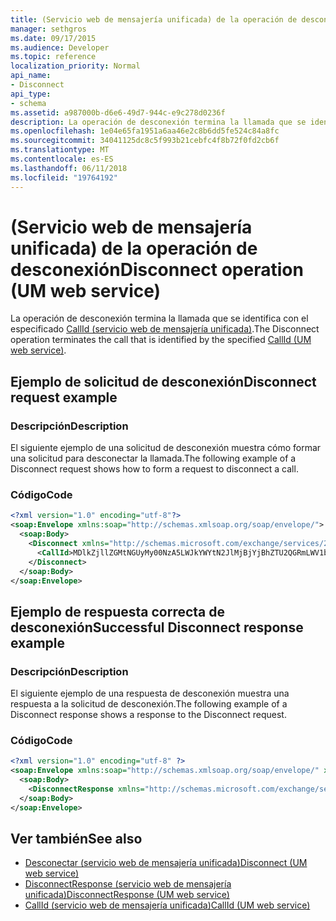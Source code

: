 ```yaml
---
title: (Servicio web de mensajería unificada) de la operación de desconexión
manager: sethgros
ms.date: 09/17/2015
ms.audience: Developer
ms.topic: reference
localization_priority: Normal
api_name:
- Disconnect
api_type:
- schema
ms.assetid: a987000b-d6e6-49d7-944c-e9c278d0236f
description: La operación de desconexión termina la llamada que se identifica con el CallId especificado (servicio web de mensajería unificada).
ms.openlocfilehash: 1e04e65fa1951a6aa46e2c8b6dd5fe524c84a8fc
ms.sourcegitcommit: 34041125dc8c5f993b21cebfc4f8b72f0fd2cb6f
ms.translationtype: MT
ms.contentlocale: es-ES
ms.lasthandoff: 06/11/2018
ms.locfileid: "19764192"
---
```

# <a name="disconnect-operation-um-web-service"></a><span data-ttu-id="0f00a-103">(Servicio web de mensajería unificada) de la operación de desconexión</span><span class="sxs-lookup"><span data-stu-id="0f00a-103">Disconnect operation (UM web service)</span></span>

<span data-ttu-id="0f00a-104">La operación de desconexión termina la llamada que se identifica con el especificado [CallId (servicio web de mensajería unificada)](callid-um-web-service.md).</span><span class="sxs-lookup"><span data-stu-id="0f00a-104">The Disconnect operation terminates the call that is identified by the specified [CallId (UM web service)](callid-um-web-service.md).</span></span>
  
## <a name="disconnect-request-example"></a><span data-ttu-id="0f00a-105">Ejemplo de solicitud de desconexión</span><span class="sxs-lookup"><span data-stu-id="0f00a-105">Disconnect request example</span></span>

### <a name="description"></a><span data-ttu-id="0f00a-106">Descripción</span><span class="sxs-lookup"><span data-stu-id="0f00a-106">Description</span></span>

<span data-ttu-id="0f00a-107">El siguiente ejemplo de una solicitud de desconexión muestra cómo formar una solicitud para desconectar la llamada.</span><span class="sxs-lookup"><span data-stu-id="0f00a-107">The following example of a Disconnect request shows how to form a request to disconnect a call.</span></span>
  
### <a name="code"></a><span data-ttu-id="0f00a-108">Código</span><span class="sxs-lookup"><span data-stu-id="0f00a-108">Code</span></span>

```XML
<?xml version="1.0" encoding="utf-8"?>
<soap:Envelope xmlns:soap="http://schemas.xmlsoap.org/soap/envelope/">
  <soap:Body>
    <Disconnect xmlns="http://schemas.microsoft.com/exchange/services/2006/messages">
      <CallId>MDlkZjllZGMtNGUyMy00NzA5LWJkYWYtN2JlMjBjYjBhZTU2QGRmLWV1bS0wMS5leGNoYW5nZS5jb3JwLm1pY3Jvc29mdC5jb20=</CallId>
    </Disconnect>
  </soap:Body>
</soap:Envelope>
```

## <a name="successful-disconnect-response-example"></a><span data-ttu-id="0f00a-109">Ejemplo de respuesta correcta de desconexión</span><span class="sxs-lookup"><span data-stu-id="0f00a-109">Successful Disconnect response example</span></span>

### <a name="description"></a><span data-ttu-id="0f00a-110">Descripción</span><span class="sxs-lookup"><span data-stu-id="0f00a-110">Description</span></span>

<span data-ttu-id="0f00a-111">El siguiente ejemplo de una respuesta de desconexión muestra una respuesta a la solicitud de desconexión.</span><span class="sxs-lookup"><span data-stu-id="0f00a-111">The following example of a Disconnect response shows a response to the Disconnect request.</span></span>
  
### <a name="code"></a><span data-ttu-id="0f00a-112">Código</span><span class="sxs-lookup"><span data-stu-id="0f00a-112">Code</span></span>

```XML
<?xml version="1.0" encoding="utf-8" ?> 
<soap:Envelope xmlns:soap="http://schemas.xmlsoap.org/soap/envelope/" xmlns:xsi="http://www.w3.org/2001/XMLSchema-instance" xmlns:xsd="http://www.w3.org/2001/XMLSchema">
  <soap:Body>
    <DisconnectResponse xmlns="http://schemas.microsoft.com/exchange/services/2006/messages" /> 
  </soap:Body>
</soap:Envelope>
```

## <a name="see-also"></a><span data-ttu-id="0f00a-113">Ver también</span><span class="sxs-lookup"><span data-stu-id="0f00a-113">See also</span></span>

- [<span data-ttu-id="0f00a-114">Desconectar (servicio web de mensajería unificada)</span><span class="sxs-lookup"><span data-stu-id="0f00a-114">Disconnect (UM web service)</span></span>](disconnect-um-web-service.md) 
- [<span data-ttu-id="0f00a-115">DisconnectResponse (servicio web de mensajería unificada)</span><span class="sxs-lookup"><span data-stu-id="0f00a-115">DisconnectResponse (UM web service)</span></span>](disconnectresponse-um-web-service.md) 
- [<span data-ttu-id="0f00a-116">CallId (servicio web de mensajería unificada)</span><span class="sxs-lookup"><span data-stu-id="0f00a-116">CallId (UM web service)</span></span>](callid-um-web-service.md)

